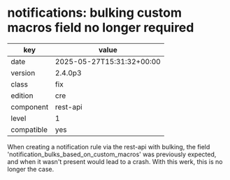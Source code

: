 [//]: # (werk v2)
# notifications: bulking custom macros field no longer required

key        | value
---------- | ---
date       | 2025-05-27T15:31:32+00:00
version    | 2.4.0p3
class      | fix
edition    | cre
component  | rest-api
level      | 1
compatible | yes


When creating a notification rule via the rest-api with bulking,
the field 'notification_bulks_based_on_custom_macros' was previously
expected, and when it wasn't present would lead to a crash. With this
werk, this is no longer the case.

